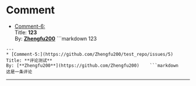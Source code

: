 # Comment

* [Comment-6:](https://github.com/Zhengfu200/test_repo/issues/6)    
Title: **123**    
By: [**Zhengfu200**](https://github.com/Zhengfu200)    ```markdown
123
```
---
* [Comment-5:](https://github.com/Zhengfu200/test_repo/issues/5)    
Title: **评论测试**    
By: [**Zhengfu200**](https://github.com/Zhengfu200)    ```markdown
这是一条评论
```
---
